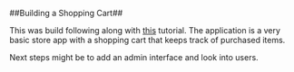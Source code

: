 ##Building a Shopping Cart##

This was build following along with [this](https://richonrails.com/articles/building-a-shopping-cart-in-ruby-on-rails) tutorial. The application is a very basic store app with a shopping cart that keeps track of purchased items. 

Next steps might be to add an admin interface and look into users.


